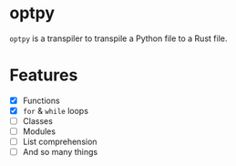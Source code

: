 # optpy
`optpy` is a transpiler to transpile a Python file to a Rust file.

# Features
- [x] Functions
- [x] `for` & `while` loops
- [ ] Classes
- [ ] Modules
- [ ] List comprehension
- [ ] And so many things
